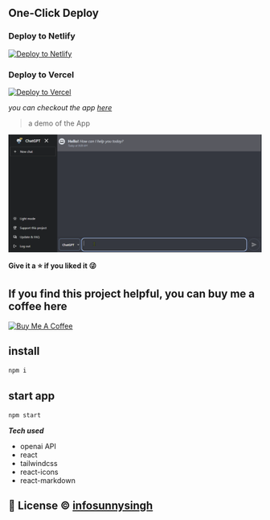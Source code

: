 ## One-Click Deploy

### Deploy to Netlify

[![Deploy to Netlify](https://www.netlify.com/img/deploy/button.svg)](https://app.netlify.com/start/deploy?repository=https://github.com/EyuCoder/chatgpt-clone)

### Deploy to Vercel

[![Deploy to Vercel](https://vercel.com/button)](https://vercel.com/new/clone?repository-url=https://github.com/EyuCoder/chatgpt-clone&project-name=chatgpt-and-dalle&repo-name=chatgpt-clone)

_you can checkout the app [here](https://chatgpt.eyucoder.com/)_

> a demo of the App

<!-- https://user-images.githubusercontent.com/26358650/212903093-08c58f9b-25b5-440d-89e7-7a4b1f36df5a.mp4 -->
<img src="_pics/demo.gif" width="800px" alt="android icon"/>

**Give it a ⭐ if you liked it 😜**

## If you find this project helpful, you can buy me a coffee here

<a href="https://www.buymeacoffee.com/eyuel" target="_blank"><img src="https://cdn.buymeacoffee.com/buttons/v2/default-yellow.png" alt="Buy Me A Coffee" style="height: 60px !important;width: 217px !important;" ></a>

## install

```bash
npm i
```

## start app

```bash
npm start
```

**_Tech used_**

- openai API
- react
- tailwindcss
- react-icons
- react-markdown

## 📝 License © [infosunnysingh](https://linkedin.com/in/infosunnysingh)

